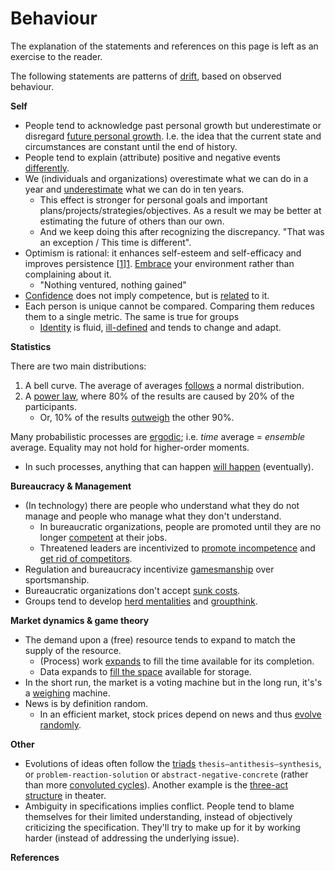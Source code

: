 # Behaviour

The explanation of the statements and references on this page is left as an exercise to the reader.

The following statements are patterns of [drift](https://www.merriam-webster.com/dictionary/drift), based on observed behaviour.



**Self**

* People tend to acknowledge past personal growth but underestimate or disregard [future personal growth](https://en.wikipedia.org/wiki/End-of-history_illusion). I.e. the idea that the current state and circumstances are constant until the end of history.
* People tend to explain (attribute) positive and negative events [differently](https://en.wikipedia.org/wiki/Self-serving_bias).
* We (individuals and organizations) overestimate what we can do in a year and [underestimate](https://en.wikipedia.org/wiki/Roy_Amara) what we can do in ten years.
  * This effect is stronger for personal goals and important plans/projects/strategies/objectives. As a result we may be better at estimating the future of others than our own.
  * And we keep doing this after recognizing the discrepancy. "That was an exception / This time is different".
* Optimism is rational: it enhances self-esteem and self-efficacy and improves persistence [[1]][1]. [Embrace](https://en.wikipedia.org/wiki/Amor_fati) your environment rather than complaining about it.
    * "Nothing ventured, nothing gained"
* [Confidence](https://en.wikipedia.org/wiki/Dunning%E2%80%93Kruger_effect) does not imply competence, but is [related](https://en.wikipedia.org/wiki/Four_stages_of_competence) to it.
* Each person is unique cannot be compared. Comparing them reduces them to a single metric. The same is true for groups
    * [Identity](https://en.wikipedia.org/wiki/Identity_(philosophy)) is fluid, [ill-defined](https://en.wikipedia.org/wiki/Difference_(philosophy)) and tends to change and adapt.



**Statistics**

There are two main distributions:
1. A bell curve. The average of averages [follows](https://en.wikipedia.org/wiki/Central_limit_theorem) a normal distribution.
2. A [power law](https://en.wikipedia.org/wiki/Pareto_distribution), where 80% of the results are caused by 20% of the participants.
    * Or, 10% of the results [outweigh](https://en.wikipedia.org/wiki/Sturgeon%27s_law) the other 90%.

Many probabilistic processes are [ergodic](https://en.wikipedia.org/wiki/Ergodicity); i.e. *time* average = *ensemble* average. Equality may not hold for higher-order moments.

* In such processes, anything that can happen [will happen](https://en.wikipedia.org/wiki/Murphy%27s_law) (eventually).



**Bureaucracy & Management**

* (In technology) there are people who understand what they do not manage and people who manage what they don't understand.
  * In bureaucratic organizations, people are promoted until they are no longer [competent](https://en.wikipedia.org/wiki/Peter_principle) at their jobs.
  * Threatened leaders are incentivized to [promote incompetence](https://en.wikipedia.org/wiki/Negative_selection_(politics)) and [get rid of competitors](https://en.wikipedia.org/wiki/Tall_poppy_syndrome).
* Regulation and bureaucracy incentivize [gamesmanship](https://en.wikipedia.org/wiki/Gamesmanship) over sportsmanship.
* Bureaucratic organizations don't accept [sunk costs](https://en.wikipedia.org/wiki/Sunk_cost).
* Groups tend to develop [herd mentalities](https://en.wikipedia.org/wiki/Herd_mentality) and [groupthink](https://en.wikipedia.org/wiki/Groupthink).



**Market dynamics & game theory**

* The demand upon a (free) resource tends to expand to match the supply of the resource.
    * (Process) work [expands](https://en.wikipedia.org/wiki/Parkinson's_law) to fill the time available for its completion.
    * Data expands to [fill the space](https://en.wikipedia.org/wiki/Jevons_paradox) available for storage.
* In the short run, the market is a voting machine but in the long run, it's's a [weighing](https://en.wikipedia.org/wiki/Efficient-market_hypothesis) machine.
* News is by definition random.
    * In an efficient market, stock prices depend on news and thus [evolve randomly](https://en.wikipedia.org/wiki/Random_walk_hypothesis).



**Other**

* Evolutions of ideas often follow the [triads](https://en.wikipedia.org/wiki/Dialectic#Hegelian_dialectic) `thesis–antithesis–synthesis`, or `problem-reaction-solution` or `abstract-negative-concrete` (rather than more [convoluted cycles](https://en.wikipedia.org/wiki/Hype_cycle)). Another example is the [three-act structure](https://en.wikipedia.org/wiki/Three-act_structure) in theater.
* Ambiguity in specifications implies conflict. People tend to blame themselves for their limited understanding, instead of objectively criticizing the specification. They'll try to make up for it by working harder (instead of addressing the underlying issue).



**References**

[1]: Taylor,Brown	"Illusion and well-being: a social psychological perspective on mental health (1998)"
